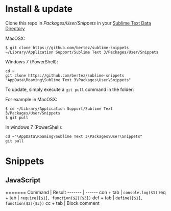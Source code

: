 # Install & update

Clone this repo in *Packages/User/Snippets* in your [Sublime Text Data Directory](http://docs.sublimetext.info/en/latest/basic_concepts.html#the-data-directory)

MacOSX:

`$ git clone https://github.com/bertez/sublime-snippets ~/Library/Application Support/Sublime Text 3/Packages/User/Snippets`

Windows 7 (PowerShell):
```
cd ~
git clone https://github.com/bertez/sublime-snippets "AppData\Roaming\Sublime Text 3\Packages\User\Snippets"
```

To update, simply execute a `git pull` command in the folder:

For example in MacOSX:

```
$ cd ~/Library/Application Support/Sublime Text 3/Packages/User/Snippets
$ git pull
```

In windows 7 (PowerShell):
```
cd ~"\AppData\Roaming\Sublime Text 3\Packages\User\Snippets"
git pull
```


# Snippets

## JavaScript

=======
Command | Result
------- | ------
con + tab | `console.log($1)`
req + tab | `require([$1], function($2){$3})`
def + tab | `define([$1], function($2){$3})`
cc + tab | Block comment
